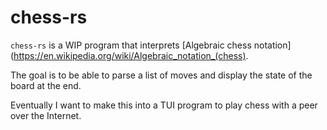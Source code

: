 # chess-rs

`chess-rs` is a WIP program that interprets [Algebraic chess notation](https://en.wikipedia.org/wiki/Algebraic_notation_(chess). 

The goal is to be able to parse a list of moves and display the state of the board at the end. 

Eventually I want to make this into a TUI program to play chess with a peer over the Internet.

